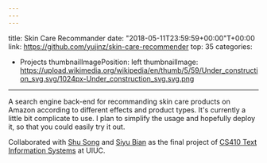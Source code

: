 ```yaml
---
---
---
```

title: Skin Care Recommander
date: "2018-05-11T23:59:59+00:00"T+00:00
link: https://github.com/yujinz/skin-care-recommender
top: 35
categories:
- Projects
thumbnailImagePosition: left
thumbnailImage: https://upload.wikimedia.org/wikipedia/en/thumb/5/59/Under_construction_svg.svg/1024px-Under_construction_svg.svg.png
---

A search engine back-end for recommanding skin care products on Amazon according to different effects and product types. It's currently a little bit complicate to use. I plan to simplify the usage and hopefully deploy it, so that you could easily try it out.
<!-- more -->

Collaborated with [Shu Song](https://github.com/SusieeSong) and [Siyu Bian](https://github.com/siyubian) as the final project of [CS410 Text Information Systems](https://courses.engr.illinois.edu/cs410/sp2018/) at UIUC.
